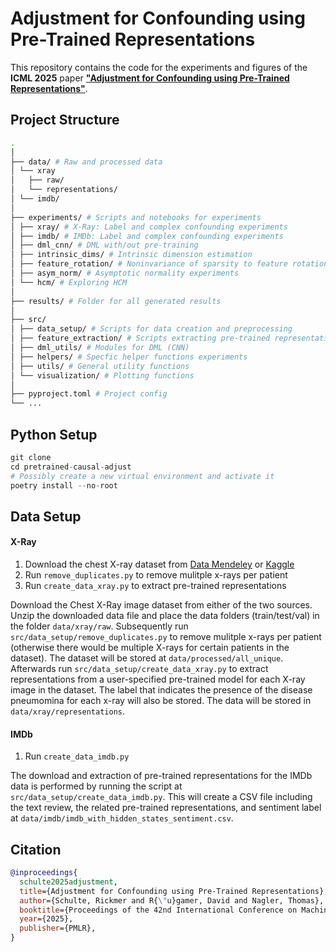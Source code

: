 # Adjustment for Confounding using Pre-Trained Representations

This repository contains the code for the experiments and figures of the **ICML 2025** paper **["Adjustment for Confounding using Pre-Trained Representations"](https://openreview.net/forum?id=p4CHBlYxYj)**.

## Project Structure

```bash
.
│
├── data/ # Raw and processed data
│ └── xray
│   ├── raw/
│   └── representations/
│ └── imdb/
│
├── experiments/ # Scripts and notebooks for experiments
│ ├── xray/ # X-Ray: Label and complex confounding experiments
│ ├── imdb/ # IMDb: Label and complex confounding experiments
│ ├── dml_cnn/ # DML with/out pre-training 
│ ├── intrinsic_dims/ # Intrinsic dimension estimation
│ ├── feature_rotation/ # Noninvariance of sparsity to feature rotations
│ ├── asym_norm/ # Asymptotic normality experiments 
│ └── hcm/ # Exploring HCM
│
├── results/ # Folder for all generated results
│
├── src/
│ ├── data_setup/ # Scripts for data creation and preprocessing
│ ├── feature_extraction/ # Scripts extracting pre-trained representations
│ ├── dml_utils/ # Modules for DML (CNN)
│ ├── helpers/ # Specfic helper functions experiments
│ ├── utils/ # General utility functions
│ └── visualization/ # Plotting functions
│
├── pyproject.toml # Project config
└── ...
```

## Python Setup
```python
git clone
cd pretrained-causal-adjust
# Possibly create a new virtual environment and activate it
poetry install --no-root
```

## Data Setup
#### X-Ray
1. Download the chest X-ray dataset from [Data Mendeley](https://data.mendeley.com/datasets/rscbjbr9sj/2) or [Kaggle](https://www.kaggle.com/datasets/paultimothymooney/chest-xray-pneumonia) 
2. Run `remove_duplicates.py` to remove mulitple x-rays per patient
3. Run `create_data_xray.py` to extract pre-trained representations 

Download the Chest X-Ray image dataset from either of the two sources. Unzip the downloaded data file and place the data folders (train/test/val) in the folder `data/xray/raw`. Subsequently run `src/data_setup/remove_duplicates.py` to remove mulitple x-rays per patient (otherwise there would be multiple X-rays for certain patients in the dataset). The dataset will be stored at `data/processed/all_unique`. Afterwards run `src/data_setup/create_data_xray.py` to extract representations from a user-specified pre-trained model for each X-ray image in the dataset. The label that indicates the presence of the disease pneumomina for each x-ray will also be stored. The data will be stored in `data/xray/representations`.

#### IMDb
1. Run `create_data_imdb.py`
  
The download and extraction of pre-trained representations for the IMDb data is performed by running the script at `src/data_setup/create_data_imdb.py`. This will create a CSV file including the text review, the related pre-trained representations, and sentiment label at `data/imdb/imdb_with_hidden_states_sentiment.csv`.

## Citation

```bibtex
@inproceedings{
  schulte2025adjustment,
  title={Adjustment for Confounding using Pre-Trained Representations},
  author={Schulte, Rickmer and R{\"u}gamer, David and Nagler, Thomas},
  booktitle={Proceedings of the 42nd International Conference on Machine Learning},
  year={2025},
  publisher={PMLR},
}

